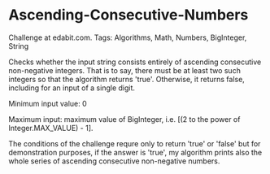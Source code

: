 
# Ascending-Consecutive-Numbers

Challenge at edabit.com. Tags: Algorithms, Math, Numbers, BigInteger, String


Checks whether the input string consists entirely of ascending consecutive non-negative integers.
That is to say, there must be at least two such integers so that the algorithm returns 'true'. 
Otherwise, it returns false, including for an input of a single digit.

Minimum input value: 0

Maximum input: maximum value of BigInteger, i.e. 
[(2 to the power of Integer.MAX_VALUE) - 1].

The conditions of the challenge requre only to return 'true' or 'false' but for demonstration purposes, 
if the answer is 'true', my algorithm prints also the whole series of ascending consecutive non-negative numbers.

